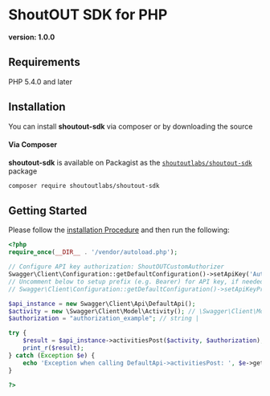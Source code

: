 # ShoutOUT SDK for PHP
__version: 1.0.0__

## Requirements

PHP 5.4.0 and later

## Installation

You can install **shoutout-sdk** via composer or by downloading the source

#### Via Composer

**shoutout-sdk** is available on Packagist as the
[`shoutoutlabs/shoutout-sdk`](https://packagist.org/packages/shoutoutlabs/shoutout-sdk) package

```sh
composer require shoutoutlabs/shoutout-sdk
```

## Getting Started

Please follow the [installation Procedure](#installation) and then run the following:

```php
<?php
require_once(__DIR__ . '/vendor/autoload.php');

// Configure API key authorization: ShoutOUTCustomAuthorizer
Swagger\Client\Configuration::getDefaultConfiguration()->setApiKey('Authorization', 'YOUR_API_KEY');
// Uncomment below to setup prefix (e.g. Bearer) for API key, if needed
// Swagger\Client\Configuration::getDefaultConfiguration()->setApiKeyPrefix('Authorization', 'Bearer');

$api_instance = new Swagger\Client\Api\DefaultApi();
$activity = new \Swagger\Client\Model\Activity(); // \Swagger\Client\Model\Activity | 
$authorization = "authorization_example"; // string | 

try {
    $result = $api_instance->activitiesPost($activity, $authorization);
    print_r($result);
} catch (Exception $e) {
    echo 'Exception when calling DefaultApi->activitiesPost: ', $e->getMessage(), PHP_EOL;
}

?>
```



